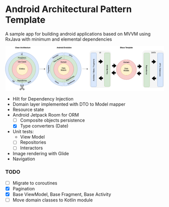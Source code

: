 # Android Architectural Pattern Template

A sample app for building android applications based on MVVM using RxJava with minimum and elemental dependencies

![Repo](./assets/CleanArch.png?raw=true "Architecture")

- Hilt for Dependency Injection
- Domain layer implemented with DTO to Model mapper
- Resource state
- Android Jetpack Room for ORM
  - [ ] Composite objects persistence
  - [x] Type converters (Date)
- Unit tests:
  - View Model
  - [ ] Repositories
  - [ ] Interactors
- Image rendering with Glide
- Navigation
### TODO
- [ ] Migrate to coroutines
- [x] Pagination
- [x] Base ViewModel, Base Fragment, Base Activity
- [ ] Move domain classes to Kotlin module